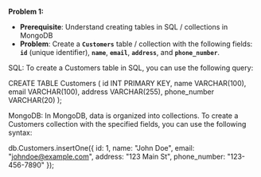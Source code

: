 **Problem 1:**

- **Prerequisite**: Understand creating tables in SQL / collections in MongoDB
- **Problem**: Create a **`Customers`** table / collection with the following fields: **`id`** (unique identifier), **`name`**, **`email`**, **`address`**, and **`phone_number`**.

SQL:
To create a Customers table in SQL, you can use the following query:

CREATE TABLE Customers (
  id INT PRIMARY KEY,
  name VARCHAR(100),
  email VARCHAR(100),
  address VARCHAR(255),
  phone_number VARCHAR(20)
);

MongoDB:
In MongoDB, data is organized into collections. To create a Customers collection with the specified fields, you can use the following syntax:

db.Customers.insertOne({
  id: 1,
  name: "John Doe",
  email: "johndoe@example.com",
  address: "123 Main St",
  phone_number: "123-456-7890"
});

